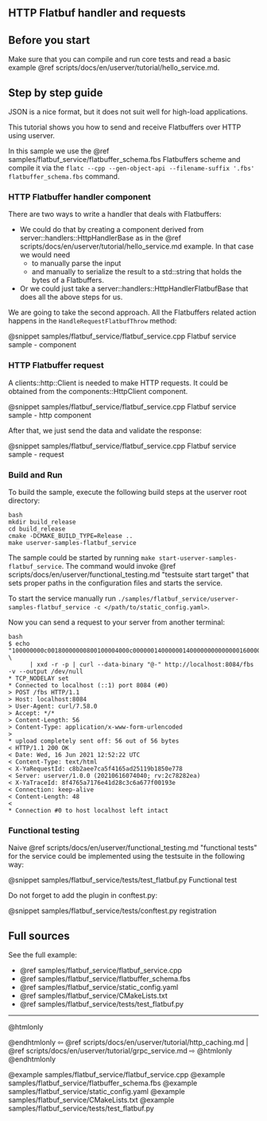 ## HTTP Flatbuf handler and requests

## Before you start

Make sure that you can compile and run core tests and read a basic example @ref scripts/docs/en/userver/tutorial/hello_service.md.


## Step by step guide

JSON is a nice format, but it does not suit well for high-load applications.

This tutorial shows you how to send and receive Flatbuffers over HTTP using userver.

In this sample we use the @ref samples/flatbuf_service/flatbuffer_schema.fbs Flatbuffers scheme and compile it via the
`flatc --cpp --gen-object-api --filename-suffix '.fbs' flatbuffer_schema.fbs` command.


### HTTP Flatbuffer handler component

There are two ways to write a handler that deals with Flatbuffers:
* We could do that by creating a component derived from server::handlers::HttpHandlerBase as in the @ref scripts/docs/en/userver/tutorial/hello_service.md example. In that case we would need
    * to manually parse the input
    * and manually to serialize the result to a std::string that holds the bytes of a Flatbuffers.
* Or we could just take a server::handlers::HttpHandlerFlatbufBase that does all the above steps for us.

We are going to take the second approach. All the Flatbuffers related action happens in the `HandleRequestFlatbufThrow` method:

@snippet samples/flatbuf_service/flatbuf_service.cpp Flatbuf service sample - component


### HTTP Flatbuffer request

A clients::http::Client is needed to make HTTP requests. It could be obtained from the
components::HttpClient component.

@snippet samples/flatbuf_service/flatbuf_service.cpp Flatbuf service sample - http component

After that, we just send the data and validate the response:

@snippet samples/flatbuf_service/flatbuf_service.cpp Flatbuf service sample - request


### Build and Run

To build the sample, execute the following build steps at the userver root directory:
```
bash
mkdir build_release
cd build_release
cmake -DCMAKE_BUILD_TYPE=Release ..
make userver-samples-flatbuf_service
```

The sample could be started by running
`make start-userver-samples-flatbuf_service`. The command would invoke
@ref scripts/docs/en/userver/functional_testing.md "testsuite start target" that sets proper
paths in the configuration files and starts the service.

To start the service manually run
`./samples/flatbuf_service/userver-samples-flatbuf_service -c </path/to/static_config.yaml>`.

Now you can send a request to your server from another terminal:
```
bash
$ echo "100000000c00180000000800100004000c00000014000000140000000000000016000000000000000a00000048656c6c6f20776f72640000" \
      | xxd -r -p | curl --data-binary "@-" http://localhost:8084/fbs -v --output /dev/null
* TCP_NODELAY set
* Connected to localhost (::1) port 8084 (#0)
> POST /fbs HTTP/1.1
> Host: localhost:8084
> User-Agent: curl/7.58.0
> Accept: */*
> Content-Length: 56
> Content-Type: application/x-www-form-urlencoded
>
* upload completely sent off: 56 out of 56 bytes
< HTTP/1.1 200 OK
< Date: Wed, 16 Jun 2021 12:52:22 UTC
< Content-Type: text/html
< X-YaRequestId: c8b2aee7ca5f4165ad25119b1850e778
< Server: userver/1.0.0 (20210616074040; rv:2c78282ea)
< X-YaTraceId: 8f4765a7176e41d28c3c6a677f00193e
< Connection: keep-alive
< Content-Length: 48
<
* Connection #0 to host localhost left intact
```


### Functional testing
Naive @ref scripts/docs/en/userver/functional_testing.md "functional tests" for the service
could be implemented using the testsuite in the following way:

@snippet samples/flatbuf_service/tests/test_flatbuf.py  Functional test

Do not forget to add the plugin in conftest.py:

@snippet samples/flatbuf_service/tests/conftest.py  registration


## Full sources

See the full example:
* @ref samples/flatbuf_service/flatbuf_service.cpp
* @ref samples/flatbuf_service/flatbuffer_schema.fbs
* @ref samples/flatbuf_service/static_config.yaml
* @ref samples/flatbuf_service/CMakeLists.txt
* @ref samples/flatbuf_service/tests/test_flatbuf.py

----------

@htmlonly <div class="bottom-nav"> @endhtmlonly
⇦ @ref scripts/docs/en/userver/tutorial/http_caching.md | @ref scripts/docs/en/userver/tutorial/grpc_service.md ⇨
@htmlonly </div> @endhtmlonly

@example samples/flatbuf_service/flatbuf_service.cpp
@example samples/flatbuf_service/flatbuffer_schema.fbs
@example samples/flatbuf_service/static_config.yaml
@example samples/flatbuf_service/CMakeLists.txt
@example samples/flatbuf_service/tests/test_flatbuf.py
